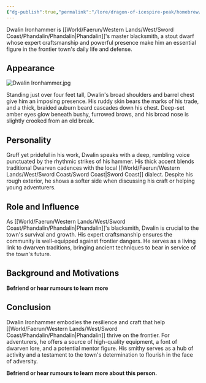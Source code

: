 ```yaml
---
{"dg-publish":true,"permalink":"/lore/dragon-of-icespire-peak/homebrew/npcs/phandalin/the-smithy/dwalin-ironhammer/"}
---
```


Dwalin Ironhammer is [[World/Faerun/Western Lands/West/Sword Coast/Phandalin/Phandalin\|Phandalin]]'s master blacksmith, a stout dwarf whose expert craftsmanship and powerful presence make him an essential figure in the frontier town's daily life and defense.
## Appearance

![Dwalin Ironhammer.jpg](/img/user/Images/Characters/npcs/Phandalin/The%20Smithy/Dwalin%20Ironhammer.jpg)

Standing just over four feet tall, Dwalin's broad shoulders and barrel chest give him an imposing presence. His ruddy skin bears the marks of his trade, and a thick, braided auburn beard cascades down his chest. Deep-set amber eyes glow beneath bushy, furrowed brows, and his broad nose is slightly crooked from an old break.

## Personality

Gruff yet prideful in his work, Dwalin speaks with a deep, rumbling voice punctuated by the rhythmic strikes of his hammer. His thick accent blends traditional Dwarven cadences with the local [[World/Faerun/Western Lands/West/Sword Coast/Sword Coast\|Sword Coast]] dialect. Despite his rough exterior, he shows a softer side when discussing his craft or helping young adventurers.

## Role and Influence

As [[World/Faerun/Western Lands/West/Sword Coast/Phandalin/Phandalin\|Phandalin]]'s blacksmith, Dwalin is crucial to the town's survival and growth. His expert craftsmanship ensures the community is well-equipped against frontier dangers. He serves as a living link to dwarven traditions, bringing ancient techniques to bear in service of the town's future.

## Background and Motivations

**Befriend or hear rumours to learn more**
## Conclusion

Dwalin Ironhammer embodies the resilience and craft that help [[World/Faerun/Western Lands/West/Sword Coast/Phandalin/Phandalin\|Phandalin]] thrive on the frontier. For adventurers, he offers a source of high-quality equipment, a font of dwarven lore, and a potential mentor figure. His smithy serves as a hub of activity and a testament to the town's determination to flourish in the face of adversity.

**Befriend or hear rumours to learn more about this person.**